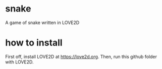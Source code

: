 # snake
A game of snake written in LOVE2D
# how to install
First off, install LOVE2D at https://love2d.org. Then, run this github folder with LOVE2D.
